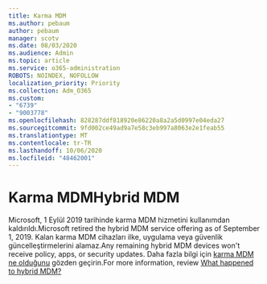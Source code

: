 ```yaml
---
title: Karma MDM
ms.author: pebaum
author: pebaum
manager: scotv
ms.date: 08/03/2020
ms.audience: Admin
ms.topic: article
ms.service: o365-administration
ROBOTS: NOINDEX, NOFOLLOW
localization_priority: Priority
ms.collection: Adm_O365
ms.custom:
- "6739"
- "9003778"
ms.openlocfilehash: 828287ddf818920e86220a8a2a5d0997e04eda27
ms.sourcegitcommit: 9fd002ce49ad9a7e58c3eb997a8063e2e1feab55
ms.translationtype: MT
ms.contentlocale: tr-TR
ms.lasthandoff: 10/06/2020
ms.locfileid: "48462001"
---
```

# <a name="hybrid-mdm"></a><span data-ttu-id="2cbc9-102">Karma MDM</span><span class="sxs-lookup"><span data-stu-id="2cbc9-102">Hybrid MDM</span></span>

<span data-ttu-id="2cbc9-103">Microsoft, 1 Eylül 2019 tarihinde karma MDM hizmetini kullanımdan kaldırıldı.</span><span class="sxs-lookup"><span data-stu-id="2cbc9-103">Microsoft retired the hybrid MDM service offering as of September 1, 2019.</span></span> <span data-ttu-id="2cbc9-104">Kalan karma MDM cihazları ilke, uygulama veya güvenlik güncelleştirmelerini alamaz.</span><span class="sxs-lookup"><span data-stu-id="2cbc9-104">Any remaining hybrid MDM devices won't receive policy, apps, or security updates.</span></span> <span data-ttu-id="2cbc9-105">Daha fazla bilgi için [karma MDM ne olduğunu](https://docs.microsoft.com/configmgr/mdm/understand/what-happened-to-hybrid) gözden geçirin.</span><span class="sxs-lookup"><span data-stu-id="2cbc9-105">For more information, review [What happened to hybrid MDM?](https://docs.microsoft.com/configmgr/mdm/understand/what-happened-to-hybrid)</span></span>